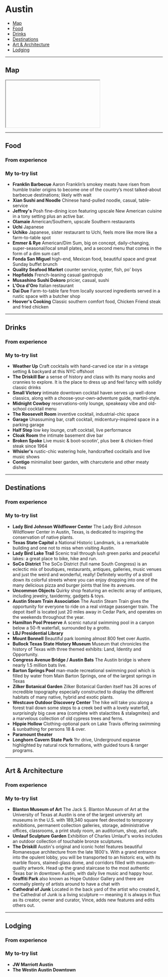 # Austin

- [Map](#map)
- [Food](#food)
- [Drinks](#drinks)
- [Destinations](#destinations)
- [Art & Architecture](#art--architecture)
- [Lodging](#lodging)

-----

## Map

<iframe></iframe>

-----

## Food

### From experience

### My to-try list

- **Franklin Barbecue** Aaron Franklin’s smokey meats have risen from humble trailer origins to become one of the country’s most talked-about barbecue destinations; likely with wait
- **Xian Sushi and Noodle** Chinese hand-pulled noodle, casual, table-service
- **Jeffrey's** Posh fine-dining icon featuring upscale New American cuisine in a tony setting plus an active bar.
- **Olamaie** American/Southern, upscale Southern restaurants
- **Uchi** Japanese
- **Uchiko** Japanese, sister restaurant to Uchi, feels more like more like a farm-to-table spot
- **Emmer & Rye** American/Dim Sum, big on concept, daily-changing, super-seasonal/local small plates, and a second menu that comes in the form of a dim sum cart
- **Fonda San Miguel** high-end, Mexican food, beautiful space and great Sunday buffet brunch
- **Quality Seafood Market** counter service, oyster, fish, po' boys
- **Hopfields** French-leaning casual gastropub
- **Musashino Sushi Dokoro** pricier, casual, sushi
- **L'Oca d'Oro** Italian restaurant
- **Dai Due** Farm-to-table fare from locally sourced ingredients served in a rustic space with a butcher shop
- **Hoover's Cooking** Classic southern comfort food, Chicken Friend steak and fried chicken

-----

## Drinks

### From experience

### My to-try list

- **Weather Up** Craft cocktails with hand-carved ice star in a vintage setting & backyard at this NYC offshoot
- **The Driskill Bar** a sense of history and class with its many nooks and crannies to explore. It is the place to dress up and feel fancy with solidly classic drinks
- **Small Victory** intimate downtown cocktail haven serves up well-done classics, along with a choose-your-own-adventure guide, martini-style.
- **Midnight Cowboy** reservations-only lounge, speakeasy vibe and old-school cocktail menu
- **The Roosevelt Room** inventive cocktail, industrial-chic space
- **Garage** Unassuming bar, craft cocktail, midcentury-inspired space in a parking garage
- **Half Step** low key lounge, craft cocktail, live performance
- **Cloak Room** the intimate basement dive bar
- **Broken Spoke** Live music & boot-scootin', plus beer & chicken-fried steak since 1964
- **Whisler's** rustic-chic watering hole, handcrafted cocktails and live music shows
- **Contigo** minimalist beer garden, with charcuterie and other meaty dishes

-----

## Destinations

### From experience

### My to-try list

- **Lady Bird Johnson Wildflower Center** The Lady Bird Johnson Wildflower Center in Austin, Texas, is dedicated to inspiring the conservation of native plants.
- **Texas State Capitol** a National Historic Landmark, is a remarkable building and one not to miss when visiting Austin.
- **Lady Bird Lake Trail** Scenic trail through lush green parks and peaceful lakes: a great place to bike, hike and run.
- **SoCo District** The SoCo District (full name South Congress) is an eclectic mix of boutiques, restaurants, antiques, galleries, music venues and just the weird and wonderful, really! Definitely worthy of a stroll down its colorful streets where you can enjoy dropping into one of the many delicious pizza and burger joints that line its avenues.
- **Uncommon Objects** Quirky shop featuring an eclectic array of antiques, including jewelry, taxidermy, gadgets & toys.
- **Austin Steam Train Association** The Austin Steam Train gives the opportunity for everyone to ride on a real vintage passenger train. The depot itself is located just 20 miles away in Cedar Park, and operates on the weekends throughout the year.
- **Hamilton Pool Preserve** A scenic natural swimming pool in a canyon below a 50-ft waterfall, surrounded by a grotto.
- **LBJ Presidential Library**
- **Mount Bonnell** Beautiful park looming almost 800 feet over Austin.
- **Bullock Texas State History Museum** Museum that chronicles the history of Texas with three themed exhibits: Land, Identity and Opportunity.
- **Congress Avenue Bridge / Austin Bats** The Austin bridge is where nearly 1.5 million bats live.
- **Barton Springs Pool** man-made recreational swimming pool which is filled by water from Main Barton Springs, one of the largest springs in Texas
- **Zilker Botanical Garden** Zilker Botanical Garden itself has 26 acres of incredible topography especially constructed to display the different habitats of many native, hybrid and exotic plants. 
- **Westcave Outdoor Discovery Center** The hike will take you along a forest trail down some steps to a creek bed with a lovely waterfall, surprisingly big cave area (complete with stalactites & stalagmites) and a marvelous collection of old cypress trees and ferns.
- **Hippie Hollow** Clothing-optional park on Lake Travis offering swimming & sunbathing for persons 18 & over.
- **Paramount theater**
- **Longhorn Cavern State Park** 1hr drive, Underground expanse highlighted by natural rock formations, with guided tours & ranger programs.

-----

## Art & Architecture

### From experience

### My to-try list

- **Blanton Museum of Art** The Jack S. Blanton Museum of Art at the University of Texas at Austin is one of the largest university art museums in the U.S. with 189,340 square feet devoted to temporary exhibitions, permanent collection galleries, storage, administrative offices, classrooms, a print study room, an auditorium, shop, and cafe.
- **Umlauf Sculpture Garden** Exhibition of Charles Umlauf's works includes an outdoor collection of touchable bronze sculptures.
- **The Driskill** Austin's original and iconic hotel features beautiful Romanesque architecture from the late 1800's. With a grand entrance into the opulent lobby, you will be transported to an historic era, with its marble floors, stained-glass dome, and corridors filled with museum-quality artwork. Head up the grand staircase to the most authentic Texas bar in downtown Austin, with daily live music and happy hour.
- **Graffiti Park** also known as Hope Outdoor Gallery and there are normally plenty of artists around to have a chat with
- **Cathedral of Junk** Located in the back yard of the artist who created it, the Cathedral of Junk is a living sculpture — meaning it is always in flux as its creator, owner and curator, Vince, adds new features and edits others out.

-----

## Lodging

### From experience

### My to-try list

- **JW Marriott Austin**
- **The Westin Austin Downtown**

